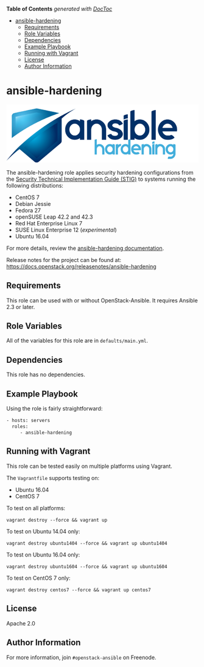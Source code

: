 <!-- START doctoc generated TOC please keep comment here to allow auto update -->
<!-- DON'T EDIT THIS SECTION, INSTEAD RE-RUN doctoc TO UPDATE -->
**Table of Contents**  *generated with [DocToc](https://github.com/thlorenz/doctoc)*

- [ansible-hardening](#ansible-hardening)
  - [Requirements](#requirements)
  - [Role Variables](#role-variables)
  - [Dependencies](#dependencies)
  - [Example Playbook](#example-playbook)
  - [Running with Vagrant](#running-with-vagrant)
  - [License](#license)
  - [Author Information](#author-information)

<!-- END doctoc generated TOC please keep comment here to allow auto update -->

ansible-hardening
=================

![ansible-hardening-logo](doc/source/_static/ansible-hardening-logo.png)

The ansible-hardening role applies security hardening configurations
from the [Security Technical Implementation Guide (STIG)](http://iase.disa.mil/stigs/Pages/index.aspx)
to systems running the following distributions:

* CentOS 7
* Debian Jessie
* Fedora 27
* openSUSE Leap 42.2 and 42.3
* Red Hat Enterprise Linux 7
* SUSE Linux Enterprise 12 (*experimental*)
* Ubuntu 16.04

For more details, review the
[ansible-hardening documentation](http://docs.openstack.org/developer/ansible-hardening/).

Release notes for the project can be found at:
  https://docs.openstack.org/releasenotes/ansible-hardening

Requirements
------------

This role can be used with or without OpenStack-Ansible. It requires
Ansible 2.3 or later.

Role Variables
--------------

All of the variables for this role are in `defaults/main.yml`.

Dependencies
------------

This role has no dependencies.

Example Playbook
----------------

Using the role is fairly straightforward:

    - hosts: servers
      roles:
         - ansible-hardening

Running with Vagrant
--------------------

This role can be tested easily on multiple platforms using Vagrant.

The `Vagrantfile` supports testing on:
 * Ubuntu 16.04
 * CentOS 7

To test on all platforms:

```shell
vagrant destroy --force && vagrant up
```

To test on Ubuntu 14.04 only:

```shell
vagrant destroy ubuntu1404 --force && vagrant up ubuntu1404
```

To test on Ubuntu 16.04 only:
```shell
vagrant destroy ubuntu1604 --force && vagrant up ubuntu1604
```

To test on CentOS 7 only:

```shell
vagrant destroy centos7 --force && vagrant up centos7
```

License
-------

Apache 2.0

Author Information
------------------

For more information, join `#openstack-ansible` on Freenode.
